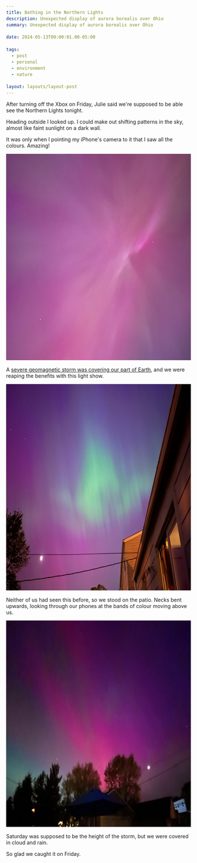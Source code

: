 ```yaml
---
title: Bathing in the Northern Lights
description: Unexpected display of aurora borealis over Ohio
summary: Unexpected display of aurora borealis over Ohio

date: 2024-05-13T00:00:01.00-05:00

tags:
  - post
  - personal
  - environment
  - nature

layout: layouts/layout-post
---
```


After turning off the Xbox on Friday, Julie said we're supposed to be able see the Northern Lights tonight.

Heading outside I looked up. I could make out shifting patterns in the sky, almost like faint sunlight on a dark wall.

It was only when I pointing my iPhone's camera to it that I saw all the colours. Amazing!

<img class="img-border" width="1000" height="562" src="/img/2024-05-10-northern-lights-001.jpeg" alt="pink swirls in the sky" />

A <a href="https://www.lemonde.fr/en/science/article/2024/05/11/strongest-solar-storm-on-earth-since-2003-rare-severe-geomagnetic-storm-warning-in-the-us_6671061_10.html" title="Article from Le Monde">severe geomagnetic storm was covering our part of Earth<a/>, and we were reaping the benefits with this light show.

<img class="img-border" width="1000" height="562" src="/img/2024-05-10-northern-lights-002.jpeg" alt="a green band moving above us" />

Neither of us had seen this before, so we stood on the patio. Necks bent upwards, looking through our phones at the bands of colour moving above us.

<img class="img-border" width="1000" height="562" src="/img/2024-05-10-northern-lights-003.jpeg" alt="wave of purple hugging the horizon" />

Saturday was supposed to be the height of the storm, but we were covered in cloud and rain.

So glad we caught it on Friday.




